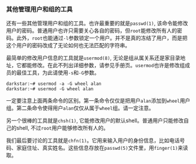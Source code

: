 ### 其他管理用户和组的工具

还有一些其他管理用户和组的工具。也许最重要的就是`passwd(1)`, 该命令能修改用户的密码。普通用户也许只需要关心各自的密码，但`root`能修改所有人的密码。此外，`root`也能通过`-l`参数锁定一个用户。并不是真的冻结了用户，而是把这个用户的密码改成了无论如何也无法匹配的字符串。

最简单的修改用户信息的工具就是`usermod(8)`, 无论是组从属关系还是家目录地址，它都能修改。在此不列出详细参数，请参见手册页。`usermod`也许是修改组成员的最佳工具，为此请使用`-s`和`-G`参数。

```
darkstar:~# usermod -a -G wheel alan
darkstar:~# usermod -G wheel alan
```

一定要注意上面两条命令的区别。第一条命令仅仅是把用户`alan`添加到`wheel`用户组。第二条命令使得用户`alan`仅仅从属于`wheel`组。请一定注意。

另一个很棒的工具就是`chsh(1)`, 它能修改用户的默认shell。普通用户只能修改自己的shell, 不过`root`用户能够修改所有人的。

我们最后要讨论的工具就是`chfn(1)`。它用来输入用户的身份信息，比如电话号码、家庭住址、真实姓名。这些信息存放在`passwd(5)`文件里，用`finger(1)`来读取。

